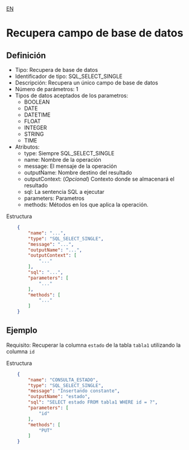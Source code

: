 [EN](SQL_SELECT_SINGLE.md)
# Recupera campo de base de datos

## Definición
* Tipo: Recupera de base de datos
* Identificador de tipo: SQL_SELECT_SINGLE
* Descripción: Recupera un único campo de base de datos
* Número de parámetros: 1
* Tipos de datos aceptados de los parametros:
  * BOOLEAN
  * DATE
  * DATETIME
  * FLOAT
  * INTEGER
  * STRING
  * TIME
* Atributos:
  * type: Siempre SQL_SELECT_SINGLE
  * name: Nombre de la operación
  * message: El mensaje de la operación
  * outputName: Nombre destino del resultado
  * outputContext: (_Opcional_) Contexto donde se almacenará el resultado
  * sql: La sentencia SQL a ejecutar
  * parameters: Parametros
  * methods: Métodos en los que aplica la operación.

Estructura
```json
	{
		"name": "...",
		"type": "SQL_SELECT_SINGLE",
		"message": "...",
		"outputName": "...",
		"outputContext": [
			"..."
		],
		"sql": "...",
		"parameters": [
			"..."
		],
		"methods": [
			"..."
		]
	}
```
## Ejemplo

Requisito: Recuperar la columna `estado` de la tabla `tabla1` utilizando la columna `id`

Estructura
```json
	{
		"name": "CONSULTA_ESTADO",
		"type": "SQL_SELECT_SINGLE",
		"message": "Insertando constante",
		"outputName": "estado",
		"sql": "SELECT estado FROM tabla1 WHERE id = ?",
		"parameters": [
			"id"
		],
		"methods": [
			"PUT"
		]
	}
```
